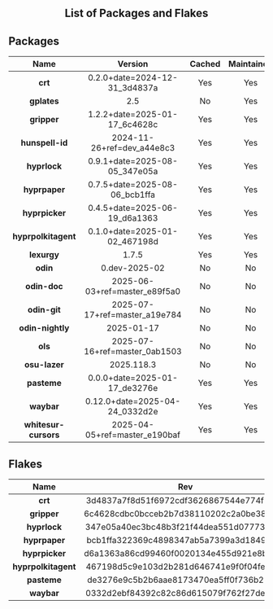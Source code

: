 <!--- This list was auto-generated. DO NOT edit this file manually. -->

<h2 align="center">List of Packages and Flakes</h2>

## Packages

| **Name** | **Version** | **Cached** | **Maintained** | **Homepage** |
| :-: | :-: | :-: | :-: | :-: |
| **crt** | 0.2.0+date=2024-12-31_3d4837a | Yes | Yes | [🌐](https://github.com/spitulax/crt) |
| **gplates** | 2.5 | No | Yes | [🌐](https://www.gplates.org) |
| **gripper** | 1.2.2+date=2025-01-17_6c4628c | Yes | Yes | [🌐](https://github.com/spitulax/gripper) |
| **hunspell-id** | 2024-11-26+ref=dev_a44e8c3 | Yes | Yes | [🌐](https://github.com/shuLhan/hunspell-id) |
| **hyprlock** | 0.9.1+date=2025-08-05_347e05a | Yes | Yes | [🌐](https://github.com/hyprwm/hyprlock) |
| **hyprpaper** | 0.7.5+date=2025-08-06_bcb1ffa | Yes | Yes | [🌐](https://github.com/hyprwm/hyprpaper) |
| **hyprpicker** | 0.4.5+date=2025-06-19_d6a1363 | Yes | Yes | [🌐](https://github.com/hyprwm/hyprpicker) |
| **hyprpolkitagent** | 0.1.0+date=2025-01-02_467198d | Yes | Yes | [🌐](https://github.com/hyprwm/hyprpolkitagent) |
| **lexurgy** | 1.7.5 | Yes | Yes | [🌐](https://github.com/def-gthill/lexurgy) |
| **odin** | 0.dev-2025-02 | No | No | [🌐](https://odin-lang.org/) |
| **odin-doc** | 2025-06-03+ref=master_e89f5a0 | No | No | [🌐](https://github.com/odin-lang/pkg.odin-lang.org) |
| **odin-git** | 2025-07-17+ref=master_a19e784 | No | No | [🌐](https://odin-lang.org/) |
| **odin-nightly** | 2025-01-17 | No | No | [🌐](https://odin-lang.org/) |
| **ols** | 2025-07-16+ref=master_0ab1503 | No | No | [🌐](https://github.com/DanielGavin/ols) |
| **osu-lazer** | 2025.118.3 | No | No | [🌐](https://osu.ppy.sh) |
| **pasteme** | 0.0.0+date=2025-01-17_de3276e | Yes | Yes | [🌐](https://github.com/spitulax/pasteme) |
| **waybar** | 0.12.0+date=2025-04-24_0332d2e | Yes | Yes | [🌐](https://github.com/alexays/waybar) |
| **whitesur-cursors** | 2025-04-05+ref=master_e190baf | Yes | Yes | [🌐](https://github.com/vinceliuice/WhiteSur-cursors) |

## Flakes

| **Name** | **Rev** | **Maintained** | **Homepage** |
| :-: | :-: | :-: | :-: |
| **crt** | 3d4837a7f8d51f6972cdf3626867544e774f1965 | Yes | [🌐](https://github.com/spitulax/crt) |
| **gripper** | 6c4628cdbc0bcceb2b7d38110202c2a0be3813d8 | Yes | [🌐](https://github.com/spitulax/gripper) |
| **hyprlock** | 347e05a40ec3bc48b3f21f44dea551d07773e214 | Yes | [🌐](https://github.com/hyprwm/hyprlock) |
| **hyprpaper** | bcb1ffa322369c4898347ab5a7399a3d18494c8f | Yes | [🌐](https://github.com/hyprwm/hyprpaper) |
| **hyprpicker** | d6a1363a86cd99460f0020134e455d921e8bacd8 | Yes | [🌐](https://github.com/hyprwm/hyprpicker) |
| **hyprpolkitagent** | 467198d5c9e103d2b281d646741e9f0f04fe0e8c | Yes | [🌐](https://github.com/spitulax/hyprpolkitagent) |
| **pasteme** | de3276e9c5b2b6aae8173470ea5ff0f736b28c5c | Yes | [🌐](https://github.com/spitulax/pasteme) |
| **waybar** | 0332d2ebf84392c82c86d615079f762f27de94ba | No | [🌐](https://github.com/alexays/waybar) |
